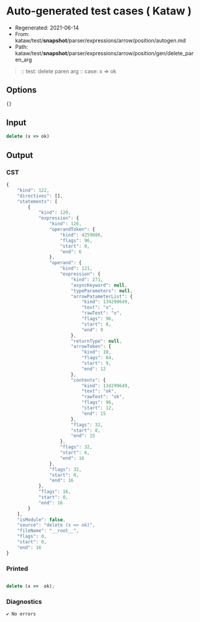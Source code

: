 # Auto-generated test cases ( Kataw )
- Regenerated: 2021-06-14
- From: kataw/test/__snapshot__/parser/expressions/arrow/position/autogen.md
- Path: kataw/test/__snapshot__/parser/expressions/arrow/position/gen/delete_paren_arg
> :: test: delete paren arg
> :: case: x => ok
## Options

`````js
{}
`````
## Input

`````js
delete (x => ok)
`````
## Output

### CST

```javascript
{
    "kind": 122,
    "directives": [],
    "statements": [
        {
            "kind": 120,
            "expression": {
                "kind": 126,
                "operandToken": {
                    "kind": 4259886,
                    "flags": 96,
                    "start": 0,
                    "end": 6
                },
                "operand": {
                    "kind": 121,
                    "expression": {
                        "kind": 271,
                        "asyncKeyword": null,
                        "typeParameters": null,
                        "arrowPatameterList": {
                            "kind": 134299649,
                            "text": "x",
                            "rawText": "x",
                            "flags": 96,
                            "start": 8,
                            "end": 9
                        },
                        "returnType": null,
                        "arrowToken": {
                            "kind": 10,
                            "flags": 64,
                            "start": 9,
                            "end": 12
                        },
                        "contents": {
                            "kind": 134299649,
                            "text": "ok",
                            "rawText": "ok",
                            "flags": 96,
                            "start": 12,
                            "end": 15
                        },
                        "flags": 32,
                        "start": 8,
                        "end": 15
                    },
                    "flags": 32,
                    "start": 6,
                    "end": 16
                },
                "flags": 32,
                "start": 0,
                "end": 16
            },
            "flags": 16,
            "start": 0,
            "end": 16
        }
    ],
    "isModule": false,
    "source": "delete (x => ok)",
    "fileName": "__root__",
    "flags": 0,
    "start": 0,
    "end": 16
}
```

### Printed

```javascript

delete (x =>  ok);
```

### Diagnostics

```javascript
✔ No errors
```

